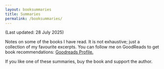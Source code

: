```yaml
---
layout: booksummaries
title: Summaries
permalink: /booksummaries/
---
```

(Last updated: 28 July 2025)

Notes on some of the books I have read. It is not exhaustive; just a collection of my favourite excerpts. You can follow me on GoodReads to get book recommendations: [Goodreads Profile.](https://www.goodreads.com/user/show/9698257-manas-saloi)

If you like one of these summaries, buy the book and support the author.
